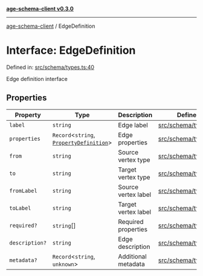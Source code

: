 [**age-schema-client v0.3.0**](../index.md)

***

[age-schema-client](/ageSchemaClient/api-generated/index.md) / EdgeDefinition

# Interface: EdgeDefinition

Defined in: [src/schema/types.ts:40](https://github.com/standardbeagle/ageSchemaClient/blob/main/src/schema/types.ts#L40)

Edge definition interface

## Properties

| Property | Type | Description | Defined in |
| ------ | ------ | ------ | ------ |
| <a id="label"></a> `label` | `string` | Edge label | [src/schema/types.ts:44](https://github.com/standardbeagle/ageSchemaClient/blob/main/src/schema/types.ts#L44) |
| <a id="properties"></a> `properties` | `Record`\<`string`, [`PropertyDefinition`](/ageSchemaClient/api-generated/interfaces/PropertyDefinition.md)\> | Edge properties | [src/schema/types.ts:49](https://github.com/standardbeagle/ageSchemaClient/blob/main/src/schema/types.ts#L49) |
| <a id="from"></a> `from` | `string` | Source vertex type | [src/schema/types.ts:54](https://github.com/standardbeagle/ageSchemaClient/blob/main/src/schema/types.ts#L54) |
| <a id="to"></a> `to` | `string` | Target vertex type | [src/schema/types.ts:59](https://github.com/standardbeagle/ageSchemaClient/blob/main/src/schema/types.ts#L59) |
| <a id="fromlabel"></a> `fromLabel` | `string` | Source vertex label | [src/schema/types.ts:64](https://github.com/standardbeagle/ageSchemaClient/blob/main/src/schema/types.ts#L64) |
| <a id="tolabel"></a> `toLabel` | `string` | Target vertex label | [src/schema/types.ts:69](https://github.com/standardbeagle/ageSchemaClient/blob/main/src/schema/types.ts#L69) |
| <a id="required"></a> `required?` | `string`[] | Required properties | [src/schema/types.ts:74](https://github.com/standardbeagle/ageSchemaClient/blob/main/src/schema/types.ts#L74) |
| <a id="description"></a> `description?` | `string` | Edge description | [src/schema/types.ts:79](https://github.com/standardbeagle/ageSchemaClient/blob/main/src/schema/types.ts#L79) |
| <a id="metadata"></a> `metadata?` | `Record`\<`string`, `unknown`\> | Additional metadata | [src/schema/types.ts:84](https://github.com/standardbeagle/ageSchemaClient/blob/main/src/schema/types.ts#L84) |
